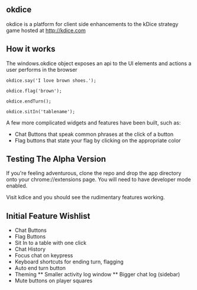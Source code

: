 okdice
---

okdice is a platform for client side enhancements to the kDice strategy game hosted at http://kdice.com


How it works
--

The windows.okdice object exposes an api to the UI elements and actions a user performs in the browser


    okdice.say('I love brown shoes.');

    okdice.flag('brown');

    okdice.endTurn();

    okdice.sitIn('tablename');


A few more complicated widgets and features have been built, such as:

* Chat Buttons that speak common phrases at the click of a button
* Flag buttons that state your flag by clicking on the appropriate color


Testing The Alpha Version
--

If you're feeling adventurous, clone the repo and drop the app directory onto your chrome://extensions page. You will need to have developer mode enabled.

Visit kdice and you should see the rudimentary features working. 


Initial Feature Wishlist
--

* Chat Buttons
* Flag Buttons
* Sit In to a table with one click
* Chat History
* Focus chat on keypress
* Keyboard shortcuts for ending turn, flagging
* Auto end turn button
* Theming
** Smaller activity log window
** Bigger chat log (sidebar)
* Mute buttons on player squares

